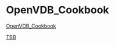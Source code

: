 # OpenVDB_Cookbook

[OpenVDB_Cookbook](https://www.openvdb.org/documentation/doxygen/codeExamples.html#sPopulatingGrids)

[TBB](https://www.intel.com/content/www/us/en/develop/documentation/oneapi-programming-guide/top/api-based-programming/intel-oneapi-threading-building-blocks-onetbb.html)
